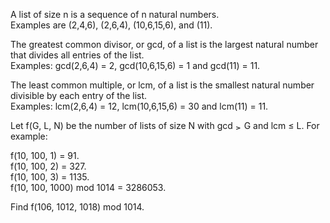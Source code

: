   <p>A list of size n is a sequence of n natural numbers.<br/> Examples are (2,4,6), (2,6,4), (10,6,15,6), and (11).  </p><p>  The greatest common divisor, or gcd, of a list is the largest natural number that divides all entries of the list. <br/>Examples: gcd(2,6,4) = 2, gcd(10,6,15,6) = 1 and gcd(11) = 11.  </p><p>  The least common multiple, or lcm, of a list is the smallest natural number divisible by each entry of the list. <br/>Examples: lcm(2,6,4) = 12, lcm(10,6,15,6) = 30 and lcm(11) = 11.  </p><p>  Let f(G, L, N) be the number of lists of size N with gcd <img src='images/symbol_ge.gif' width='10' height='12' alt='&ge;' border='0' style='vertical-align:middle;' /> G and lcm &le; L. For example:  </p><p>  f(10, 100, 1) = 91.<br/>  f(10, 100, 2) = 327.<br/>  f(10, 100, 3) = 1135.<br/>  f(10, 100, 1000) mod 1014 = 3286053.  </p><p>  Find f(106, 1012, 1018) mod 1014.  </p>    